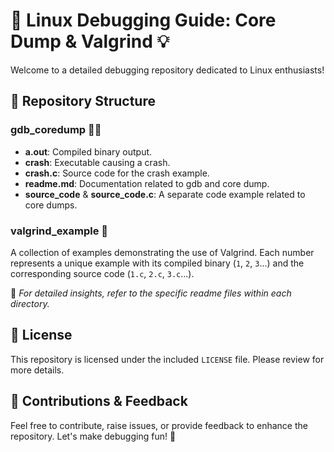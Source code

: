 # 🐧 Linux Debugging Guide: Core Dump & Valgrind 💡

Welcome to a detailed debugging repository dedicated to Linux enthusiasts!

## 📁 Repository Structure

### gdb_coredump 🕵️‍♂️
- **a.out**: Compiled binary output.
- **crash**: Executable causing a crash.
- **crash.c**: Source code for the crash example.
- **readme.md**: Documentation related to gdb and core dump.
- **source_code** & **source_code.c**: A separate code example related to core dumps.

### valgrind_example 🧠
A collection of examples demonstrating the use of Valgrind. Each number represents a unique example with its compiled binary (`1`, `2`, `3`...) and the corresponding source code (`1.c`, `2.c`, `3.c`...).

📝 *For detailed insights, refer to the specific readme files within each directory.*

## 📜 License

This repository is licensed under the included `LICENSE` file. Please review for more details.

## 🙏 Contributions & Feedback

Feel free to contribute, raise issues, or provide feedback to enhance the repository. Let's make debugging fun! 🚀
